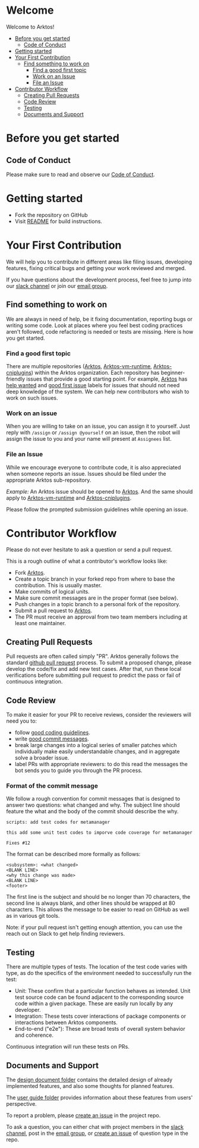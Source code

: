 # Welcome

Welcome to Arktos! 

-   [Before you get started](#before-you-get-started)
    -   [Code of Conduct](#code-of-conduct)
-   [Getting started](#getting-started)
-   [Your First Contribution](#your-first-contribution)
    -   [Find something to work on](#find-something-to-work-on)
        -   [Find a good first topic](#find-a-good-first-topic)
        -   [Work on an Issue](#work-on-an-issue)
        -   [File an Issue](#file-an-issue)
-   [Contributor Workflow](#contributor-workflow)
    -   [Creating Pull Requests](#creating-pull-requests)
    -   [Code Review](#code-review)
    -   [Testing](#testing)
    -   [Documents and Support](#documents-and-support)

# Before you get started

## Code of Conduct

Please make sure to read and observe our [Code of Conduct](https://github.com/CentaurusInfra/arktos/blob/master/code-of-conduct.md).

# Getting started

- Fork the repository on GitHub
- Visit [README](https://github.com/CentaurusInfra/arktos#build-arktos) for build instructions.


# Your First Contribution

We will help you to contribute in different areas like filing issues, developing features, fixing critical bugs and getting your work reviewed and merged.

If you have questions about the development process, feel free to jump into our [slack channel](https://app.slack.com/client/TMNECBVT5/CRRUU7137) or join our [email group](https://groups.google.com/forum/#!forum/arktos-user).

## Find something to work on

We are always in need of help, be it fixing documentation, reporting bugs or writing some code.
Look at places where you feel best coding practices aren't followed, code refactoring is needed or tests are missing.
Here is how you get started.

### Find a good first topic

There are multiple repositories ([Arktos](https://github.com/CentaurusInfra/arktos), [Arktos-vm-runtime](https://github.com/CentaurusInfra/arktos-vm-runtime), [Arktos-cniplugins](https://github.com/CentaurusInfra/arktos-cniplugins)) within the Arktos organization.
Each repository has beginner-friendly issues that provide a good starting point.
For example, [Arktos](https://github.com/CentaurusInfra/arktos) has [help wanted](https://github.com/CentaurusInfra/arktos/labels/help%20wanted) and [good first issue](https://github.com/CentaurusInfra/arktos/labels/good%20first%20issue) labels for issues that should not need deep knowledge of the system. We can help new contributors who wish to work on such issues.


### Work on an issue

When you are willing to take on an issue, you can assign it to yourself. Just reply with `/assign` or `/assign @yourself` on an issue,
then the robot will assign the issue to you and your name will present at `Assignees` list.

### File an Issue

While we encourage everyone to contribute code, it is also appreciated when someone reports an issue.
Issues should be filed under the appropriate Arktos sub-repository.

*Example:* An Arktos issue should be opened to [Arktos](https://github.com/CentaurusInfra/arktos). And the same should apply to [Arktos-vm-runtime](https://github.com/CentaurusInfra/arktos-vm-runtime) and [Arktos-cniplugins](https://github.com/CentaurusInfra/arktos-cniplugins).

Please follow the prompted submission guidelines while opening an issue.

# Contributor Workflow

Please do not ever hesitate to ask a question or send a pull request.

This is a rough outline of what a contributor's workflow looks like:

- Fork [Arktos](https://github.com/CentaurusInfra/arktos).
- Create a topic branch in your forked repo from where to base the contribution. This is usually master.
- Make commits of logical units.
- Make sure commit messages are in the proper format (see below).
- Push changes in a topic branch to a personal fork of the repository.
- Submit a pull request to [Arktos](https://github.com/CentaurusInfra/arktos).
- The PR must receive an approval from two team members including at least one maintainer.

## Creating Pull Requests

Pull requests are often called simply "PR".
Arktos generally follows the standard [github pull request](https://help.github.com/articles/about-pull-requests/) process.
To submit a proposed change, please develop the code/fix and add new test cases.
After that, run these local verifications before submitting pull request to predict the pass or
fail of continuous integration.

## Code Review

To make it easier for your PR to receive reviews, consider the reviewers will need you to:

* follow [good coding guidelines](https://github.com/golang/go/wiki/CodeReviewComments).
* write [good commit messages](https://chris.beams.io/posts/git-commit/).
* break large changes into a logical series of smaller patches which individually make easily understandable changes, and in aggregate solve a broader issue.
* label PRs with appropriate reviewers: to do this read the messages the bot sends you to guide you through the PR process.

### Format of the commit message

We follow a rough convention for commit messages that is designed to answer two questions: what changed and why.
The subject line should feature the what and the body of the commit should describe the why.

```
scripts: add test codes for metamanager

this add some unit test codes to imporve code coverage for metamanager

Fixes #12
```

The format can be described more formally as follows:

```
<subsystem>: <what changed>
<BLANK LINE>
<why this change was made>
<BLANK LINE>
<footer>
```

The first line is the subject and should be no longer than 70 characters, the second line is always blank, and other lines should be wrapped at 80 characters. This allows the message to be easier to read on GitHub as well as in various git tools.

Note: if your pull request isn't getting enough attention, you can use the reach out on Slack to get help finding reviewers.


## Testing

There are multiple types of tests.
The location of the test code varies with type, as do the specifics of the environment needed to successfully run the test:

* Unit: These confirm that a particular function behaves as intended. Unit test source code can be found adjacent to the corresponding source code within a given package. These are easily run locally by any developer.
* Integration: These tests cover interactions of package components or interactions between Arktos components. 
* End-to-end ("e2e"): These are broad tests of overall system behavior and coherence. 

Continuous integration will run these tests on PRs.

## Documents and Support

The [design document folder](https://github.com/CentaurusInfra/arktos/tree/master/docs/design-proposals) contains the detailed design of already implemented features, and also some thoughts for planned features.

The [user guide folder](https://github.com/CentaurusInfra/arktos/tree/master/docs/user-guide) provides information about these features from users' perspective.

To report a problem, please [create an issue](https://github.com/CentaurusInfra/arktos/issues) in the project repo. 

To ask a question, you can either chat with project members in the [slack channel](https://app.slack.com/client/TMNECBVT5/CRRUU7137), post in the [email group](https://groups.google.com/forum/#!forum/arktos-user), or [create an issue](https://github.com/CentaurusInfra/arktos/issues) of question type in the repo.
